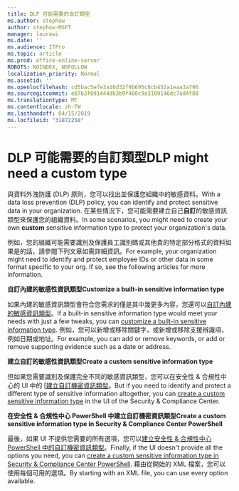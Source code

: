 ```yaml
---
title: DLP 可能需要的自訂類型
ms.author: stephow
author: stephow-MSFT
manager: laurawi
ms.date: ''
ms.audience: ITPro
ms.topic: article
ms.prod: office-online-server
ROBOTS: NOINDEX, NOFOLLOW
localization_priority: Normal
ms.assetid: ''
ms.openlocfilehash: cd5bac5efe3a16d32f9b695c8cb452a1eaa3a796
ms.sourcegitcommit: e87b3f691444db3b9f460c9a3109146dc7ad4f80
ms.translationtype: MT
ms.contentlocale: zh-TW
ms.lasthandoff: 04/15/2019
ms.locfileid: "31872258"
---
```

# <a name="dlp-might-need-a-custom-type"></a><span data-ttu-id="42298-102">DLP 可能需要的自訂類型</span><span class="sxs-lookup"><span data-stu-id="42298-102">DLP might need a custom type</span></span>

<span data-ttu-id="42298-103">與資料外洩防護 (DLP) 原則，您可以找出並保護您組織中的敏感資料。</span><span class="sxs-lookup"><span data-stu-id="42298-103">With a data loss prevention (DLP) policy, you can identify and protect sensitive data in your organization.</span></span> <span data-ttu-id="42298-104">在某些情況下，您可能需要建立自己**自訂**的敏感資訊類型來保護您的組織資料。</span><span class="sxs-lookup"><span data-stu-id="42298-104">In some scenarios, you might need to create your own **custom** sensitive information type to protect your organization's data.</span></span>

<span data-ttu-id="42298-105">例如，您的組織可能需要識別及保護員工識別碼或其他貴的特定部分格式的資料如果是的話，請參閱下列文章如需詳細資訊。</span><span class="sxs-lookup"><span data-stu-id="42298-105">For example, your organization might need to identify and protect employee IDs or other data in some format specific to your org. If so, see the following articles for more information.</span></span> 
  
 <span data-ttu-id="42298-106">**自訂內建的敏感性資訊類型**</span><span class="sxs-lookup"><span data-stu-id="42298-106">**Customize a built-in sensitive information type**</span></span>
  
<span data-ttu-id="42298-107">如果內建的敏感資訊類型會符合您需求的僅是其中幾更多內容，您還可以[自訂內建的敏感資訊類型](https://docs.microsoft.com/en-us/office365/securitycompliance/customize-a-built-in-sensitive-information-type)。</span><span class="sxs-lookup"><span data-stu-id="42298-107">If a built-in sensitive information type would meet your needs with just a few tweaks, you can [customize a built-in sensitive information type](https://docs.microsoft.com/en-us/office365/securitycompliance/customize-a-built-in-sensitive-information-type).</span></span> <span data-ttu-id="42298-108">例如，您可以新增或移除關鍵字，或新增或移除支援辨識項，例如日期或地址。</span><span class="sxs-lookup"><span data-stu-id="42298-108">For example, you can add or remove keywords, or add or remove supporting evidence such as a date or address.</span></span>
  
 <span data-ttu-id="42298-109">**建立自訂的敏感性資訊類型**</span><span class="sxs-lookup"><span data-stu-id="42298-109">**Create a custom sensitive information type**</span></span>
  
<span data-ttu-id="42298-110">但如果您需要識別及保護完全不同的敏感資訊類型，您可以在安全性 & 合規性中心的 UI 中的 [[建立自訂機密資訊類型](https://docs.microsoft.com/en-us/office365/securitycompliance/create-a-custom-sensitive-information-type)。</span><span class="sxs-lookup"><span data-stu-id="42298-110">But if you need to identify and protect a different type of sensitive information altogether, you can [create a custom sensitive information type](https://docs.microsoft.com/en-us/office365/securitycompliance/create-a-custom-sensitive-information-type) in the UI of the Security & Compliance Center.</span></span> 
  
<span data-ttu-id="42298-111">**在安全性 & 合規性中心 PowerShell 中建立自訂機密資訊類型**</span><span class="sxs-lookup"><span data-stu-id="42298-111">**Create a custom sensitive information type in Security & Compliance Center PowerShell**</span></span>

<span data-ttu-id="42298-112">最後，如果 UI 不提供您需要的所有選項，您可以[建立安全性 & 合規性中心 PowerShell 中的自訂機密資訊類型](https://docs.microsoft.com/en-us/office365/securitycompliance/create-a-custom-sensitive-information-type-in-scc-powershell)。</span><span class="sxs-lookup"><span data-stu-id="42298-112">Finally, if the UI doesn't provide all the options you need, you can [create a custom sensitive information type in Security & Compliance Center PowerShell](https://docs.microsoft.com/en-us/office365/securitycompliance/create-a-custom-sensitive-information-type-in-scc-powershell).</span></span> <span data-ttu-id="42298-113">藉由從開始的 XML 檔案，您可以使用每個可用的選項。</span><span class="sxs-lookup"><span data-stu-id="42298-113">By starting with an XML file, you can use every option available.</span></span>

    
